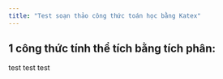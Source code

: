 ```yaml
---
title: "Test soạn thảo công thức toán học bằng Katex"
---
```

## 1 công thức tính thể tích bằng tích phân:

test test test
